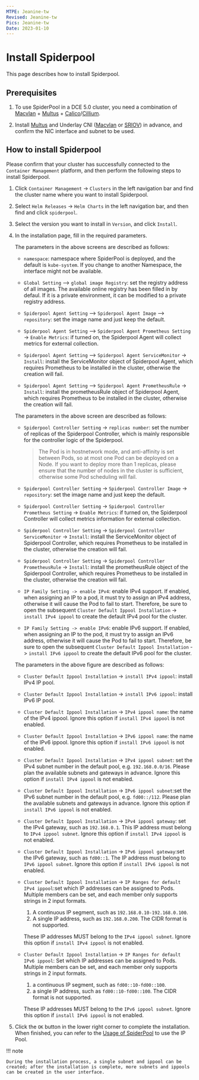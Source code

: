 ```yaml
---
MTPE: Jeanine-tw
Revised: Jeanine-tw
Pics: Jeanine-tw
Date: 2023-01-10
---
```


# Install Spiderpool

This page describes how to install Spiderpool.

## Prerequisites

1. To use SpiderPool in a DCE 5.0 cluster, you need a combination of [Macvlan](../multus-underlay/macvlan.md) + [Multus](../multus-underlay/what.md) + [Calico](../calico/what.md)/[Cillium](../cilium/what.md).

2. Install [Multus](../multus-underlay/install.md) and Underlay CNI ([Macvlan](../multus-underlay/macvlan.md) or [SRIOV](../multus-underlay/sriov.md)) in advance, and confirm the NIC interface and subnet to be used.

## How to install Spiderpool

Please confirm that your cluster has successfully connected to the `Container Management` platform, and then perform the following steps to install Spiderpool.

1. Click `Container Management` -> `Clusters` in the left navigation bar and find the cluster name where you want to install Spiderpool.

2. Select `Helm Releases` -> `Helm Charts` in the left navigation bar, and then find and click `spiderpool`.

    

3. Select the version you want to install in `Version`, and click `Install`.

    

4. In the installation page, fill in the required parameters.

    

    

    The parameters in the above screens are described as follows:

    - `namespace`: namespace where SpiderPool is deployed, and the default is `kube-system`. If you change to another Namespace, the interface might not be available.

    - `Global Setting` —> `global image Registry`: set the registry address of all images. The available online registry has been filled in by defaul. If it is a private environment, it can be modified to a private registry address.

    - `Spiderpool Agent Setting` —> `Spiderpool Agent Image` —>  `repository`: set the image name and just keep the default.

    - `Spiderpool Agent Setting` —> `Spiderpool Agent Prometheus Setting` -> `Enable Metrics`: if turned on, the Spiderpool Agent will collect metrics for external collection.

    - `Spiderpool Agent Setting` —> `Spiderpool Agent ServiceMonitor` -> `Install`: install the ServiceMonitor object of Spiderpool Agent, which requires Prometheus to be installed in the cluster, otherwise the creation will fail.

    - `Spiderpool Agent Setting` —> `Spiderpool Agent PrometheusRule` -> `Install`: install the prometheusRule object of Spiderpool Agent, which requires Prometheus to be installed in the cluster, otherwise the creation will fail.

    

    The parameters in the above screen are described as follows:
  
    - `Spiderpool Controller Setting` -> `replicas number`: set the number of replicas of the Spiderpool Controller, which is mainly responsible for the controller logic of the Spiderpool.

        > The Pod is in hostnetwork mode, and anti-affinity is set between Pods, so at most one Pod can be deployed on a Node. If you want to deploy more than 1 replicas, please ensure that the number of nodes in the cluster is sufficient, otherwise some Pod scheduling will fail.

    - `Spiderpool Controller Setting` -> `Spiderpool Controller Image` -> `repository`: set the image name and just keep the default.

    - `Spiderpool Controller Setting` -> `Spiderpool Controller Prometheus Setting` -> `Enable Metrics`: if turned on, the Spiderpool Controller will collect metrics information for external collection.

    - `Spiderpool Controller Setting` -> `Spiderpool Controller ServiceMonitor` -> `Install`: install the ServiceMonitor object of Spiderpool Controller, which requires Prometheus to be installed in the cluster, otherwise the creation will fail.

    - `Spiderpool Controller Setting` -> `Spiderpool Controller PrometheusRule` -> `Install`: install the prometheusRule object of the Spiderpool Controller, which requires Prometheus to be installed in the cluster, otherwise the creation will fail.

    - `IP Family Setting -> enable IPv4`: enable IPv4 support. If enabled, when assigning an IP to a pod, it must try to assign an IPv4 address, otherwise it will cause the Pod to fail to start.
    Therefore, be sure to open the subsequent `Cluster Default Ippool Installation` -> `install IPv4 ippool` to create the default IPv4 pool for the cluster.

    - `IP Family Setting -> enable IPv6`: enable IPv6 support. If enabled, when assigning an IP to the pod, it must try to assign an IPv6 address, otherwise it will cause the Pod to fail to start.
    Therefore, be sure to open the subsequent `Cluster Default Ippool Installation` -> `install IPv6 ippool` to create the default IPv6 pool for the cluster.

    

    The parameters in the above figure are described as follows:

    - `Cluster Default Ippool Installation` -> `install IPv4 ippool`: install IPv4 IP pool.

    - `Cluster Default Ippool Installation` -> `install IPv6 ippool`: install IPv6 IP pool.

    - `Cluster Default Ippool Installation` -> `IPv4 ippool name`: the name of the IPv4 ippool. Ignore this option if `install IPv4 ippool` is not enabled.

    - `Cluster Default Ippool Installation` -> `IPv6 ippool name`: the name of the IPv6 ippool. Ignore this option if `install IPv6 ippool` is not enabled.

    - `Cluster Default Ippool Installation` -> `IPv4 ippool subnet`: set the IPv4 subnet number in the default pool, e.g. `192.168.0.0/16`. Please plan the available subnets and gateways in advance. Ignore this option if `install IPv4 ippool` is not enabled.

    - `Cluster Default Ippool Installation` -> `IPv6 ippool subnet`:set the IPv6 subnet number in the default pool, e.g. `fd00::/112`. Please plan the available subnets and gateways in advance. Ignore this option if `install IPv6 ippool` is not enabled.

    - `Cluster Default Ippool Installation` -> `IPv4 ippool gateway`: set the IPv4 gateway, such as `192.168.0.1`. This IP address must belong to `IPv4 ippool subnet`. Ignore this option if `install IPv4 ippool` is not enabled.

    - `Cluster Default Ippool Installation` -> `IPv6 ippool gateway`:set the IPv6 gateway, such as `fd00::1`. The IP address must belong to `IPv6 ippool subnet`. Ignore this option if `install IPv6 ippool` is not enabled.

    - `Cluster Default Ippool Installation` -> `IP Ranges for default IPv4 ippool`:set which IP addresses can be assigned to Pods. Multiple members can be set, and each member only supports strings in 2 input formats.

        1. A continuous IP segment, such as `192.168.0.10-192.168.0.100`.
        2. A single IP address, such as `192.168.0.200`. The CIDR format is not supported.

        These IP addresses MUST belong to the `IPv4 ippool subnet`. Ignore this option if `install IPv4 ippool` is not enabled.

    - `Cluster Default Ippool Installation` -> `IP Ranges for default IPv6 ippool`: Set which IP addresses can be assigned to Pods. Multiple members can be set, and each member only supports strings in 2 input formats.

        1. a continuous IP segment, such as `fd00::10-fd00::100`.
        2. a single IP address, such as `fd00::10-fd00::100`. The CIDR format is not supported.

        These IP addresses MUST belong to the `IPv6 ippool subnet`. Ignore this option if `install IPv6 ippool` is not enabled.

5. Click the `OK` button in the lower right corner to complete the installation. When finished, you can refer to the [Usage of SpiderPool](./usage.md) to use the IP Pool.

!!! note

    During the installation process, a single subnet and ippool can be created; after the installation is complete, more subnets and ippools can be created in the user interface.
